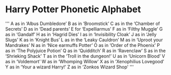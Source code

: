 # Harry Potter Phonetic Alphabet

'''
A as in ‘Albus Dumbledore’
B as in ‘Broomstick’
C as in the ‘Chamber of Secrets’
D as in ‘Dead parents’
E for ‘Expelliarmus’
F as in ‘Filthy Muggle’
G as in ‘Gandalf’
H as in ‘Hagrid Dies’
I as in ‘Invisibility Cloak’
J as in ‘Jelly Slugs’
K as in ‘Knight Bus’
L as in the ‘Leaky Cauldron’
M as in ‘Uproot your Mandrakes’ 
N as in ‘Nice earmuffs Potter’
O as in ‘Order of the Phoenix’
P as in ‘The Polyjuice Potion’
Q as in ‘Quidditch’
R as in ‘Ravenclaw’
S as in the ‘Shrieking Shack’
T as in the ‘Troll in the dungeon!’
U as in ‘Unicorn Blood’
V as in ‘Voldemort’
W as in ‘Whomping Willow’
X as in ‘Xenophilius Lovegood’
Y as in ‘Your a wizard Harry!’
Z as in ‘Zonkos Wizard Shop'
'''
